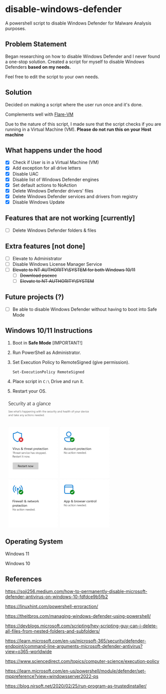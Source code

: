 # disable-windows-defender
A powershell script to disable Windows Defender for Malware Analysis purposes.
## Problem Statement
Began researching on how to disable Windows Defender and I never found a one-stop solution. Created a script for myself to disable Windows Defenders **based on my needs.** 

Feel free to edit the script to your own needs.
## Solution
Decided on making a script where the user run once and it's done.

Complements well with [Flare-VM](https://github.com/mandiant/flare-vm)

Due to the nature of this script, I made sure that the script checks if you are running in a Virtual Machine (VM). **Please do not run this on your Host machine**
## What happens under the hood
- [x] Check if User is in a Virtual Machine (VM)
- [x] Add exception for all drive letters
- [x] Disable UAC
- [x] Disable list of Windows Defender engines
- [x] Set default actions to NoAction
- [x] Delete Windows Defender drivers' files
- [x] Delete Windows Defender services and drivers from registry
- [x] Disable Windows Update

## Features that are not working [currently]
- [ ] Delete Windows Defender folders & files

## Extra features [not done]
- [ ] Elevate to Administrator
- [ ] Disable Windows License Manager Service
- [ ] ~~Elevate to NT AUTHORITY\SYSTEM for both Windows 10/11~~
    - [ ] ~~Download psexec~~
    - [ ] ~~Elevate to NT AUTHORITY\SYSTEM~~

## Future projects (?)
- [ ] Be able to disable Windows Defender without having to boot into Safe Mode


## Windows 10/11 Instructions
1. Boot in **Safe Mode** [IMPORTANT!]
2. Run PowerShell as Administrator.
3. Set Execution Policy to RemoteSigned (give permission).

    ```shell
    Set-ExecutionPolicy RemoteSigned
    ```

4. Place script in ```C:\``` Drive and run it.
5. Restart your OS.

<img src="https://github.com/nitroz3us/disable-windows-defender/blob/main/img/win_defendera_stopped.jpeg" width="70%" /> 

## Operating System
Windows 11

Windows 10
## References
https://soji256.medium.com/how-to-permanently-disable-microsoft-defender-antivirus-on-windows-10-fdfdce9b5fb2

https://linuxhint.com/powershell-erroraction/

https://theitbros.com/managing-windows-defender-using-powershell/

https://devblogs.microsoft.com/scripting/hey-scripting-guy-can-i-delete-all-files-from-nested-folders-and-subfolders/

https://learn.microsoft.com/en-us/microsoft-365/security/defender-endpoint/command-line-arguments-microsoft-defender-antivirus?view=o365-worldwide

https://www.sciencedirect.com/topics/computer-science/execution-policy

https://learn.microsoft.com/en-us/powershell/module/defender/set-mppreference?view=windowsserver2022-ps

https://blog.nirsoft.net/2020/02/25/run-program-as-trustedinstaller/
